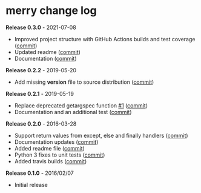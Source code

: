 # merry change log

**Release 0.3.0** - 2021-07-08

- Improved project structure with GitHub Actions builds and test coverage ([commit](https://github.com/miguelgrinberg/merry/commit/5e404bbd4289b688f8aca4b0417900fb2226814e))
- Updated readme ([commit](https://github.com/miguelgrinberg/merry/commit/8c518e07f4256d6c4fccf47c07391c26a8e93184))
- Documentation ([commit](https://github.com/miguelgrinberg/merry/commit/1566280d45d3be842966081c255ca751fd63da1a))

**Release 0.2.2** - 2019-05-20

- Add missing __version__ file to source distribution ([commit](https://github.com/miguelgrinberg/merry/commit/751c50e4b4868bed8544407b8006a59f258d5a24))

**Release 0.2.1** - 2019-05-19

- Replace deprecated getargspec function [#1](https://github.com/miguelgrinberg/merry/issues/1) ([commit](https://github.com/miguelgrinberg/merry/commit/4c8fd6c3e0047463ec3174bc632295dabf23394f))
- Documentation and an additional test ([commit](https://github.com/miguelgrinberg/merry/commit/cc8cf7495ca8abd7ff0b90558b8e4c7ba773e904))

**Release 0.2.0** - 2016-03-28

- Support return values from except, else and finally handlers ([commit](https://github.com/miguelgrinberg/merry/commit/7f15860af1af3910ea9d312bda728c9a8f7ea019))
- Documentation updates ([commit](https://github.com/miguelgrinberg/merry/commit/a45f8e7cbc4f30f542cc92b509f09e57447d0053))
- Added readme file ([commit](https://github.com/miguelgrinberg/merry/commit/8c01394ac9ff366501064693ecc1474e2e21f9e2))
- Python 3 fixes to unit tests ([commit](https://github.com/miguelgrinberg/merry/commit/b8ab6b301b30241b2620939b752883973bae02fb))
- Added travis builds ([commit](https://github.com/miguelgrinberg/merry/commit/cc49b9456763d136404eb450ff16f9456d669a8f))

**Release 0.1.0** - 2016/02/07

- Initial release
